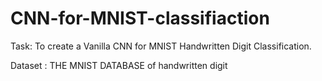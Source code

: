 # CNN-for-MNIST-classifiaction
Task: To create a Vanilla CNN for MNIST Handwritten Digit Classification.

Dataset : THE MNIST DATABASE of handwritten digit
